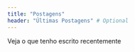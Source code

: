 ```yaml
---
title: "Postagens"
header: "Últimas Postagens" # Optional
---
```

Veja o que tenho escrito recentemente 